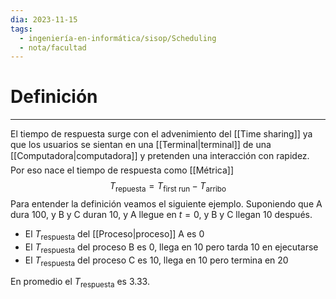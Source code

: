 ```yaml
---
dia: 2023-11-15
tags:
  - ingeniería-en-informática/sisop/Scheduling
  - nota/facultad
---
```

# Definición
---
El tiempo de respuesta surge con el advenimiento del [[Time sharing]] ya que los usuarios se sientan en una [[Terminal|terminal]] de una [[Computadora|computadora]] y pretenden una interacción con rapidez. Por eso nace el tiempo de respuesta como [[Métrica]] $$ T_\text{repuesta} = T_\text{first run} - T_\text{arribo} $$
Para entender la definición veamos el siguiente ejemplo. Suponiendo que A dura $100$, y B y C duran $10$, y A llegue en $t = 0$, y B y C llegan $10$ después.

* El $T_\text{respuesta}$ del [[Proceso|proceso]] A es $0$
* El $T_\text{respuesta}$ del proceso B es $0$, llega en $10$ pero tarda $10$ en ejecutarse
* El $T_\text{respuesta}$ del proceso C es $10$, llega en $10$ pero termina en $20$

En promedio el $T_\text{respuesta}$ es $3.33$.
